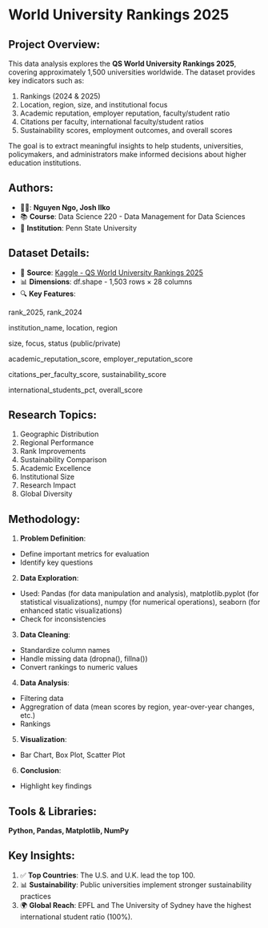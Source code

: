 # **World University Rankings 2025**
## Project Overview:
This data analysis explores the **QS World University Rankings 2025**, covering approximately 1,500 universities worldwide. The dataset provides key indicators such as:
1. Rankings (2024 & 2025)
2. Location, region, size, and institutional focus
3. Academic reputation, employer reputation, faculty/student ratio
4. Citations per faculty, international faculty/student ratios
5. Sustainability scores, employment outcomes, and overall scores

The goal is to extract meaningful insights to help students, universities, policymakers, and administrators make informed decisions about higher education institutions.

## Authors:
- 👨‍💻: **Nguyen Ngo, Josh Ilko**
- 📚 **Course**: Data Science 220 - Data Management for Data Sciences
- 🏫 **Institution**: Penn State University

## Dataset Details:
- 📂 **Source**: [Kaggle - QS World University Rankings 2025]([url](https://www.kaggle.com/datasets/melissamonfared/qs-world-university-rankings-2025/data))
- 📊 **Dimensions**: df.shape - 1,503 rows × 28 columns
- 🔍 **Key Features**:

rank_2025, rank_2024

institution_name, location, region

size, focus, status (public/private)

academic_reputation_score, employer_reputation_score

citations_per_faculty_score, sustainability_score

international_students_pct, overall_score

## Research Topics:
1. Geographic Distribution
2. Regional Performance
3. Rank Improvements
4. Sustainability Comparison
5. Academic Excellence
6. Institutional Size
7. Research Impact
8. Global Diversity

## Methodology:
1. **Problem Definition**:
  - Define important metrics for evaluation
  - Identify key questions
2. **Data Exploration**:
  - Used: Pandas (for data manipulation and analysis), matplotlib.pyplot (for statistical visualizations), numpy (for numerical operations), seaborn (for enhanced static visualizations)
  - Check for inconsistencies
3. **Data Cleaning**:
  - Standardize column names
  - Handle missing data (dropna(), fillna())
  - Convert rankings to numeric values
4. **Data Analysis**:
  - Filtering data
  - Aggregration of data (mean scores by region, year-over-year changes, etc.)
  - Rankings
5. **Visualization**:
  - Bar Chart, Box Plot, Scatter Plot
6. **Conclusion**:
  - Highlight key findings

    
## Tools & Libraries:
**Python, Pandas, Matplotlib, NumPy**


## Key Insights:
1. ✅ **Top Countries**: The U.S. and U.K. lead the top 100.
2. 📊 **Sustainability**: Public universities implement stronger sustainability practices
3. 🌍 **Global Reach**: EPFL and The University of Sydney have the highest international student ratio (100%).
